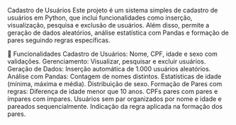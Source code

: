 Cadastro de Usuários
Este projeto é um sistema simples de cadastro de usuários em Python, que inclui funcionalidades como inserção, visualização, pesquisa e exclusão de usuários. Além disso, permite a geração de dados aleatórios, análise estatística com Pandas e formação de pares seguindo regras específicas.

📌 Funcionalidades
Cadastro de Usuários: Nome, CPF, idade e sexo com validações.
Gerenciamento: Visualizar, pesquisar e excluir usuários.
Geração de Dados: Inserção automática de 1.000 usuários aleatórios.
Análise com Pandas:
Contagem de nomes distintos.
Estatísticas de idade (mínima, máxima e média).
Distribuição de sexo.
Formação de Pares com regras:
Diferença de idade menor que 10 anos.
CPFs pares com pares e ímpares com ímpares.
Usuários sem par organizados por nome e idade e pareados sequencialmente.
Indicação da regra aplicada na formação dos pares.
